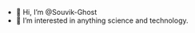 - 👋 Hi, I’m @Souvik-Ghost
- 👀 I’m interested in anything science and technology.

<!---
Souvik-Ghost/Souvik-Ghost is a ✨ special ✨ repository because its `README.md` (this file) appears on your GitHub profile.
You can click the Preview link to take a look at your changes.
--->
